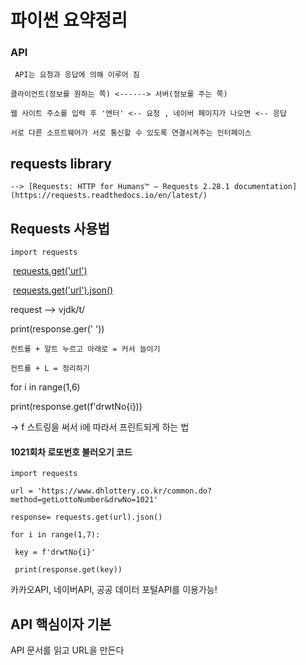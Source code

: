 # 파이썬 요약정리

### API

     API는 요청과 응답에 의해 이루어 짐

    클라이언트(정보를 원하는 쪽) <------> 서버(정보를 주는 쪽)

    웹 사이트 주소를 입력 후 '엔터' <-- 요청 , 네이버 페이지가 나오면 <-- 응답

    서로 다른 소프트웨어가 서로 통신할 수 있도록 연결시켜주는 인터페이스



## requests library

    --> [Requests: HTTP for Humans™ — Requests 2.28.1 documentation](https://requests.readthedocs.io/en/latest/)



## Requests 사용법

    import requests

​	<u>requests.get('url')</u>

​	<u>requests.get('url').json()</u>



request --> vjdk/t/

print(response.ger('     '))



    컨트롤 + 알트 누르고 아래로 = 커서 늘이기

    컨트롤 + L = 정리하기   



for i in range(1,6)

print(response.get(f'drwtNo{i}))

-> f 스트링을 써서 i에 따라서 프린트되게 하는 법





#### 1021회차 로또번호 불러오기 코드

```
import requests

url = 'https://www.dhlottery.co.kr/common.do?method=getLottoNumber&drwNo=1021'

response= requests.get(url).json()

for i in range(1,7):

 key = f'drwtNo{i}'

 print(response.get(key))
```

카카오API, 네이버API, 공공 데이터 포털API를 이용가능!

## API 핵심이자 기본

API 문서를 읽고 URL을 만든다